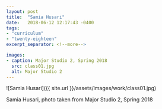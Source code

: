 ```yaml
---
layout: post
title:  "Samia Husari"
date:   2018-06-12 12:17:43 -0400
tags:
- "curriculum"
- "twenty-eighteen"
excerpt_separator: <!--more-->

images:
- caption: Major Studio 2, Spring 2018
  src: class01.jpg
  alt: Major Studio 2
---
```


![Samia Husari]({{ site.url }}/assets/images/work/class01.jpg)

<!--more-->

Samia Husari, photo taken from Major Studio 2, Spring 2018